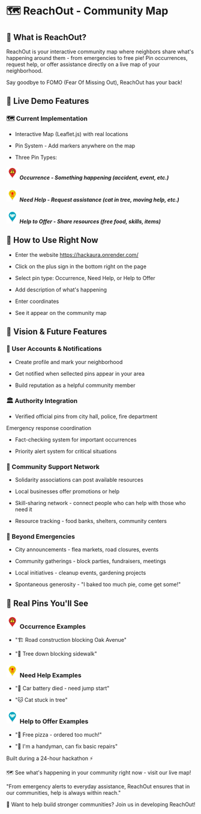 # 🗺️ ReachOut - Community Map
## 🌟 What is ReachOut?

ReachOut is your interactive community map where neighbors share what's happening around them - from emergencies to free pie! Pin occurrences, request help, or offer assistance directly on a live map of your neighborhood. 

Say goodbye to FOMO (Fear Of Missing Out), ReachOut has your back!
## 🎯 Live Demo Features
### 🗺️ Current Implementation

* Interactive Map (Leaflet.js) with real locations

* Pin System - Add markers anywhere on the map

* Three Pin Types:

 ##### ![pin](./front/pin-warning.png) Occurrence - Something happening (accident, event, etc.)

 ##### ![pin](./front/pin-SOS.png) Need Help - Request assistance (cat in tree, moving help, etc.)

 ##### ![pin](./front/pin-help.png) Help to Offer - Share resources (free food, skills, items)

## 📍 How to Use Right Now

* Enter the website https://hackaura.onrender.com/

* Click on the plus sign in the bottom right on the page

* Select pin type: Occurrence, Need Help, or Help to Offer

* Add description of what's happening

* Enter coordinates

* See it appear on the community map

## 🚀 Vision & Future Features
### 👤 User Accounts & Notifications

* Create profile and mark your neighborhood

* Get notified when sellected pins appear in your area

* Build reputation as a helpful community member

### 🏛️ Authority Integration

* Verified official pins from city hall, police, fire department

Emergency response coordination

* Fact-checking system for important occurrences

* Priority alert system for critical situations

### 🤝 Community Support Network

* Solidarity associations can post available resources

* Local businesses offer promotions or help

* Skill-sharing network - connect people who can help with those who need it

* Resource tracking - food banks, shelters, community centers

### 🎉 Beyond Emergencies

* City announcements - flea markets, road closures, events

* Community gatherings - block parties, fundraisers, meetings

* Local initiatives - cleanup events, gardening projects

* Spontaneous generosity - "I baked too much pie, come get some!"

## 🎯 Real Pins You'll See

### ![pin](./front/pin-warning.png) Occurrence Examples

* "🏗️ Road construction blocking Oak Avenue"

* "🌳 Tree down blocking sidewalk"

### ![pin](./front/pin-SOS.png) Need Help Examples

* "🚗 Car battery died - need jump start"

* "🐱 Cat stuck in tree"

### ![pin](./front/pin-help.png) Help to Offer Examples

* "🍕 Free pizza - ordered too much!"

* "🔧 I'm a handyman, can fix basic repairs"



 Built during a 24-hour hackathon ⚡

🗺️ See what's happening in your community right now - visit our live map!

"From emergency alerts to everyday assistance, ReachOut ensures that in our communities, help is always within reach."

🤝 Want to help build stronger communities? Join us in developing ReachOut!